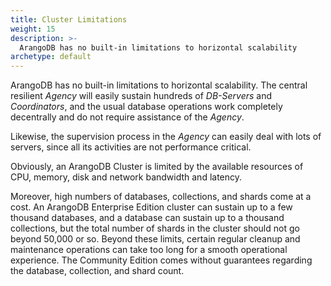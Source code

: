 ```yaml
---
title: Cluster Limitations
weight: 15
description: >-
  ArangoDB has no built-in limitations to horizontal scalability
archetype: default
---
```

ArangoDB has no built-in limitations to horizontal scalability. The
central resilient _Agency_ will easily sustain hundreds of _DB-Servers_
and _Coordinators_, and the usual database operations work completely
decentrally and do not require assistance of the _Agency_.

Likewise, the supervision process in the _Agency_ can easily deal
with lots of servers, since all its activities are not performance
critical.

Obviously, an ArangoDB Cluster is limited by the available resources
of CPU, memory, disk and network bandwidth and latency.

Moreover, high numbers of databases, collections, and shards come at a cost.
An ArangoDB Enterprise Edition cluster can sustain up to a few thousand
databases, and a database can sustain up to a thousand collections, but the
total number of shards in the cluster should not go beyond 50,000 or so.
Beyond these limits, certain regular cleanup and maintenance operations can take
too long for a smooth operational experience. The Community Edition comes
without guarantees regarding the database, collection, and shard count.
